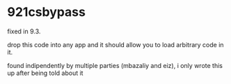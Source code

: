 # 921csbypass

fixed in 9.3.

drop this code into any app and it should allow you to load arbitrary code in it.

found indipendently by multiple parties (mbazaliy and eiz), i only wrote this up after being told about it
